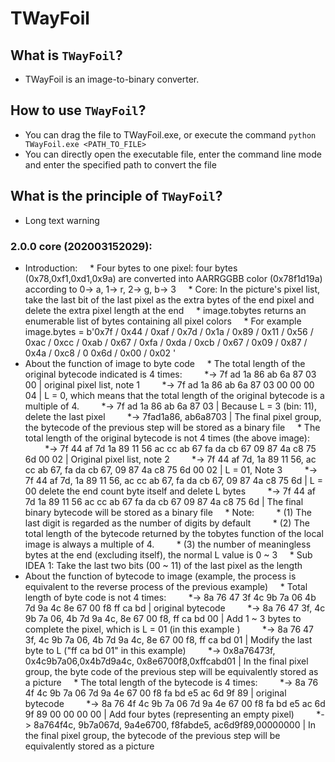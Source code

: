 # TWayFoil

## What is `TWayFoil`?
* TWayFoil is an image-to-binary converter.

## How to use `TWayFoil`?
* You can drag the file to TWayFoil.exe, or execute the command `python TWayFoil.exe <PATH_TO_FILE>`
* You can directly open the executable file, enter the command line mode and enter the specified path to convert the file

## What is the principle of `TWayFoil`?
* Long text warning
### 2.0.0 core (202003152029):
* Introduction:
    * Four bytes to one pixel: four bytes (0x78,0xf1,0xd1,0x9a) are converted into AARRGGBB color (0x78f1d19a) according to 0-> a, 1-> r, 2-> g, b-> 3
    * Core: In the picture's pixel list, take the last bit of the last pixel as the extra bytes of the end pixel and delete the extra pixel length at the end
    * image.tobytes returns an enumerable list of bytes containing all pixel colors
    * For example image.bytes = b'0x7f / 0x44 / 0xaf / 0x7d / 0x1a / 0x89 / 0x11 / 0x56 / 0xac / 0xcc / 0xab / 0x67 / 0xfa / 0xda / 0xcb / 0x67 / 0x09 / 0x87 / 0x4a / 0xc8 / 0 0x6d / 0x00 / 0x02 '
* About the function of image to byte code
    * The total length of the original bytecode indicated is 4 times:
        *-> 7f ad 1a 86 ab 6a 87 03 00 | original pixel list, note 1
        *-> 7f ad 1a 86 ab 6a 87 03 00 00 00 04 | L = 0, which means that the total length of the original bytecode is a multiple of 4.
        *-> 7f ad 1a 86 ab 6a 87 03 | Because L = 3 (bin: 11), delete the last pixel
        *-> 7fad1a86, ab6a8703 | The final pixel group, the bytecode of the previous step will be stored as a binary file
    * The total length of the original bytecode is not 4 times (the above image):
        *-> 7f 44 af 7d 1a 89 11 56 ac cc ab 67 fa da cb 67 09 87 4a c8 75 6d 00 02 | Original pixel list, note 2
        *-> 7f 44 af 7d, 1a 89 11 56, ac cc ab 67, fa da cb 67, 09 87 4a c8 75 6d 00 02 | L = 01, Note 3
        *-> 7f 44 af 7d, 1a 89 11 56, ac cc ab 67, fa da cb 67, 09 87 4a c8 75 6d | L = 00 delete the end count byte itself and delete L bytes
        *-> 7f 44 af 7d 1a 89 11 56 ac cc ab 67 fa da cb 67 09 87 4a c8 75 6d | The final binary bytecode will be stored as a binary file
    * Note: 
        * (1) The last digit is regarded as the number of digits by default
        * (2) The total length of the bytecode returned by the tobytes function of the local image is always a multiple of 4.
        * (3) the number of meaningless bytes at the end (excluding itself), the normal L value is 0 ~ 3
    * Sub IDEA 1: Take the last two bits (00 ~ 11) of the last pixel as the length
* About the function of bytecode to image (example, the process is equivalent to the reverse process of the previous example)
    * Total length of byte code is not 4 times:
        *-> 8a 76 47 3f 4c 9b 7a 06 4b 7d 9a 4c 8e 67 00 f8 ff ca bd | original bytecode
        *-> 8a 76 47 3f, 4c 9b 7a 06, 4b 7d 9a 4c, 8e 67 00 f8, ff ca bd 00 | Add 1 ~ 3 bytes to complete the pixel, which is L = 01 (in this example )
        *-> 8a 76 47 3f, 4c 9b 7a 06, 4b 7d 9a 4c, 8e 67 00 f8, ff ca bd 01 | Modify the last byte to L ("ff ca bd 01" in this example)
        *-> 0x8a76473f, 0x4c9b7a06,0x4b7d9a4c, 0x8e6700f8,0xffcabd01 | In the final pixel group, the byte code of the previous step will be equivalently stored as a picture
    * The total length of the bytecode is 4 times:
        *-> 8a 76 4f 4c 9b 7a 06 7d 9a 4e 67 00 f8 fa bd e5 ac 6d 9f 89 | original bytecode
        *-> 8a 76 4f 4c 9b 7a 06 7d 9a 4e 67 00 f8 fa bd e5 ac 6d 9f 89 00 00 00 00 | Add four bytes (representing an empty pixel)
        *-> 8a764f4c, 9b7a067d, 9a4e6700, f8fabde5, ac6d9f89,00000000 | In the final pixel group, the bytecode of the previous step will be equivalently stored as a picture